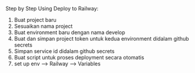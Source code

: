 Step by Step Using Deploy to Railway:
1. Buat project baru
2. Sesuaikan nama project
3. Buat environment baru dengan nama develop
4. Buat dan simpan project token untuk kedua environment didalam github secrets
5. Simpan service id didalam github secrets
6. Buat script untuk proses deployment secara otomatis
7. set up env --> Railway --> Variables